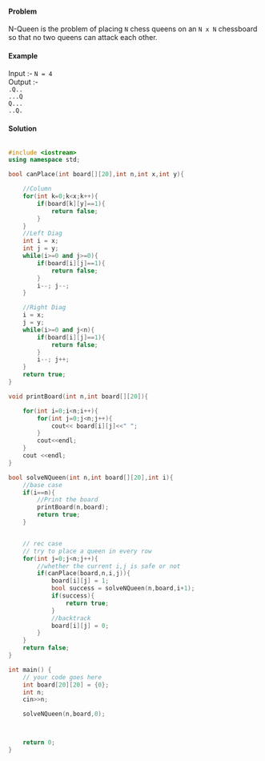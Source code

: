 #### Problem 
N-Queen is the problem of placing `N` chess queens on an `N x N` chessboard so that no two queens can attack each other. 

#### Example 
Input :- `N = 4` <br>
Output :- <br> 
`.Q..` <br>
`...Q` <br>
`Q...` <br>
`..Q.` <br>

#### Solution 

```cpp

#include <iostream>
using namespace std;

bool canPlace(int board[][20],int n,int x,int y){

    //Column
    for(int k=0;k<x;k++){
        if(board[k][y]==1){
            return false;
        }
    }
    //Left Diag 
    int i = x;
    int j = y;
    while(i>=0 and j>=0){
        if(board[i][j]==1){
            return false;
        }
        i--; j--;
    }

    //Right Diag
    i = x;
    j = y;
    while(i>=0 and j<n){
        if(board[i][j]==1){
            return false;
        }
        i--; j++;
    }
    return true;
}

void printBoard(int n,int board[][20]){

    for(int i=0;i<n;i++){
        for(int j=0;j<n;j++){
            cout<< board[i][j]<<" ";
        }
        cout<<endl;
    }
    cout <<endl;
}

bool solveNQueen(int n,int board[][20],int i){
    //base case 
    if(i==n){
        //Print the board
        printBoard(n,board);
        return true;
    }


    // rec case
    // try to place a queen in every row
    for(int j=0;j<n;j++){
        //whether the current i,j is safe or not 
        if(canPlace(board,n,i,j)){
            board[i][j] = 1;
            bool success = solveNQueen(n,board,i+1);
            if(success){
                return true;
            }
            //backtrack
            board[i][j] = 0;
        }
    }
    return false;
}

int main() {
	// your code goes here
    int board[20][20] = {0};
    int n;
    cin>>n;

    solveNQueen(n,board,0);



	return 0;
}
```
